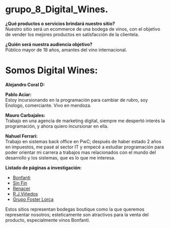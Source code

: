 ﻿# grupo_8_Digital_Wines.

<p><strong>¿Qué productos o servicios brindará nuestro sitio?</strong></br>
Nuestro sitio será un ecommerce de una bodega de vinos, con el objetivo de vender los mejores productos en satisfacción de la clientela.</p>

<p><strong>¿Quién será nuestra audiencia objetivo?</strong></br>
Público mayor de 18 años, amantes del vino internacional.</p>

<h1>Somos Digital Wines:</h1>

<p><strong>Alejandro Coral D:</strong></p>

<p><strong>Pablo Aciar:</strong></br>
Estoy incursionando en la programación para cambiar de rubro, soy Enologo, comerciante.
Vivo en mendoza.</p>

<p><strong>Mauro Carbajales:</strong></br>
Trabajo en una agencia de marketing digital, siempre me despertó interés la programación, y ahora quiero incursionar en ella.</p>

<p><strong>Nahuel Ferrari:</strong></br>
Trabajo en sistemas back office en PwC; después de haber estado 2 años en impuestos, me pasé al sector IT y empecé a estudiar programación para poder orientar mi carrera a trabajos mas relacionados con el mundo del desarrollo y los sistemas, que es lo que me interesa.</p>

<p><strong>Listado de páginas a investigación:</strong></br></p>
<ul>
<li><a href="https://www.vinosbonfanti.com.ar/">Bonfanti</a></li>
<li><a href="https://www.bodegasinfin.com/">Sin Fin</a></li>
<li><a href="https://www.bodegarenacer.com.ar/">Renacer</a></li>
<li><a href="https://www.rjvinedos.com/">R.J.Viñedos</a></li>
<li><a href="http://www.grupofosterlorca.com/bodegalorca_bodega.html">Grupo Foster Lorca</a></li>
</ul>

<p>Estos sitios representan bodegas boutique como la que queremos representar nosotros; esteticamente son atractivos para la venta del producto, especialmente vinos Bonfanti.</p>
